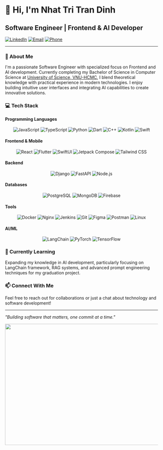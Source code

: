 # 👋 Hi, I'm Nhat Tri Tran Dinh

## Software Engineer | Frontend & AI Developer

[![LinkedIn](https://img.shields.io/badge/LinkedIn-Connect-blue?style=flat-square&logo=linkedin)](https://linkedin.com/in/nhattri/)
[![Email](https://img.shields.io/badge/Email-Contact-red?style=flat-square&logo=gmail)](mailto:nhattri2904@gmail.com)
[![Phone](https://img.shields.io/badge/Phone-%2B84_348454705-green?style=flat-square&logo=whatsapp)](tel:+84348454705)

---

### 🚀 About Me

I'm a passionate Software Engineer with specialized focus on Frontend and AI development. Currently completing my Bachelor of Science in Computer Science at 
[University of Science, VNU-HCMC](https://hcmus.edu.vn/), I blend theoretical knowledge with practical experience in modern technologies. I enjoy building intuitive user interfaces and integrating AI capabilities to create innovative solutions.

### 💻 Tech Stack
#### Programming Languages
<div align="center">
  
  <!-- Programming Languages -->
  <img src="https://img.shields.io/badge/JavaScript-F7DF1E?style=for-the-badge&logo=javascript&logoColor=black" alt="JavaScript" />
  <img src="https://img.shields.io/badge/TypeScript-3178C6?style=for-the-badge&logo=typescript&logoColor=white" alt="TypeScript" />
  <img src="https://img.shields.io/badge/Python-3776AB?style=for-the-badge&logo=python&logoColor=white" alt="Python" />
  <img src="https://img.shields.io/badge/Dart-0175C2?style=for-the-badge&logo=dart&logoColor=white" alt="Dart" />
  <img src="https://img.shields.io/badge/C++-00599C?style=for-the-badge&logo=cplusplus&logoColor=white" alt="C++" />
  <img src="https://img.shields.io/badge/Kotlin-7F52FF?style=for-the-badge&logo=kotlin&logoColor=white" alt="Kotlin" />
  <img src="https://img.shields.io/badge/Swift-FA7343?style=for-the-badge&logo=swift&logoColor=white" alt="Swift" />
</div>

#### Frontend & Mobile
<div align="center">
  <!-- Frontend -->
  <img src="https://img.shields.io/badge/React-61DAFB?style=for-the-badge&logo=react&logoColor=black" alt="React" />
  <img src="https://img.shields.io/badge/Flutter-02569B?style=for-the-badge&logo=flutter&logoColor=white" alt="Flutter" />
  <img src="https://img.shields.io/badge/SwiftUI-FA7343?style=for-the-badge&logo=swift&logoColor=white" alt="SwiftUI" />
  <img src="https://img.shields.io/badge/Jetpack_Compose-4285F4?style=for-the-badge&logo=android&logoColor=white" alt="Jetpack Compose" />
  <img src="https://img.shields.io/badge/Tailwind_CSS-38B2AC?style=for-the-badge&logo=tailwind-css&logoColor=white" alt="Tailwind CSS" />
</div>

#### Backend
<div align="center">
  <!-- Backend -->
  <img src="https://img.shields.io/badge/Django-092E20?style=for-the-badge&logo=django&logoColor=white" alt="Django" />
  <img src="https://img.shields.io/badge/FastAPI-009688?style=for-the-badge&logo=fastapi&logoColor=white" alt="FastAPI" />
  <img src="https://img.shields.io/badge/Node.js-339933?style=for-the-badge&logo=nodedotjs&logoColor=white" alt="Node.js" />
</div>

#### Databases
<div align="center">
  <!-- Database -->
  <img src="https://img.shields.io/badge/PostgreSQL-4169E1?style=for-the-badge&logo=postgresql&logoColor=white" alt="PostgreSQL" />
  <img src="https://img.shields.io/badge/MongoDB-47A248?style=for-the-badge&logo=mongodb&logoColor=white" alt="MongoDB" />
  <img src="https://img.shields.io/badge/Firebase-FFCA28?style=for-the-badge&logo=firebase&logoColor=black" alt="Firebase" />
</div>

#### Tools
<div align="center">
  <!-- Tools -->
  <img src="https://img.shields.io/badge/Docker-2496ED?style=for-the-badge&logo=docker&logoColor=white" alt="Docker" />
  <img src="https://img.shields.io/badge/Nginx-009639?style=for-the-badge&logo=nginx&logoColor=white" alt="Nginx" />
  <img src="https://img.shields.io/badge/Jenkins-D24939?style=for-the-badge&logo=jenkins&logoColor=white" alt="Jenkins" />
  <img src="https://img.shields.io/badge/Git-F05032?style=for-the-badge&logo=git&logoColor=white" alt="Git" />
  <img src="https://img.shields.io/badge/Figma-F24E1E?style=for-the-badge&logo=figma&logoColor=white" alt="Figma" />
  <img src="https://img.shields.io/badge/Postman-FF6C37?style=for-the-badge&logo=postman&logoColor=white" alt="Postman" />
  <img src="https://img.shields.io/badge/Linux-FCC624?style=for-the-badge&logo=linux&logoColor=black" alt="Linux" />
</div>

#### AI/ML
<div align="center">
  <!-- AI/ML -->
  <img src="https://img.shields.io/badge/LangChain-3178C6?style=for-the-badge&logoColor=white" alt="LangChain" />
  <img src="https://img.shields.io/badge/PyTorch-EE4C2C?style=for-the-badge&logo=pytorch&logoColor=white" alt="PyTorch" />
  <img src="https://img.shields.io/badge/TensorFlow-FF6F00?style=for-the-badge&logo=tensorflow&logoColor=white" alt="TensorFlow" />

</div>

<!-- ### 🔭 Experience

- **Software Engineer Intern** at **Bosch Global Software Technologies** (2024)
  Developed a web application with ReactJS, Tailwind CSS, Django, and Azure with SSO authentication

- **Mobile Developer** at **Doczy Solutions** (2022-2023)
  Built Media Editor app using Flutter with Bloc architecture and FFmpeg integration

### 🌟 Featured Projects

- **Intellab** - AI-powered learning platform with LangChain multi-agents and RAG
- **Crypto Tracker** - SwiftUI app with Combine and CoreData for cryptocurrency tracking
- **CanteenUS** - Node.js and React Native canteen management solution
- **Pomodoro With Me** - Flutter productivity app with Firebase integration -->

### 🌱 Currently Learning

Expanding my knowledge in AI development, particularly focusing on LangChain framework, RAG systems, and advanced prompt engineering techniques for my graduation project.

### 📫 Connect With Me

Feel free to reach out for collaborations or just a chat about technology and software development!

---

_"Building software that matters, one commit at a time."_

<p align="center">
  <img width="600" height="400" src="https://user-images.githubusercontent.com/90992993/201685483-720e90c8-775a-4d28-8ba1-5d5ac1b9af3f.gif">
</p>

